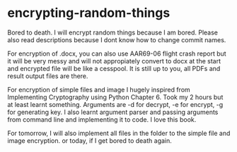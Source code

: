 # encrypting-random-things
Bored to death.
I will encrypt random things because I am bored.
Please also read descriptions because I dont know how to change commit names.


For encryption of .docx, you can also use AAR69-06 flight crash report but it will be very messy and will not appropiately convert to docx at the start and encrypted file will be like a cesspool. It is still up to you, all PDFs and result output files are there.

For encryption of simple files and image I hugely inspired from Implementing Cryptography using Python Chapter 6. Took my 2 hours but at least learnt something. Arguments are -d for decrypt, -e for encrypt, -g for generating key. I also learnt argument parser and passing arguments from command line and implementing it to code. I love this book.

For tomorrow, I will also implement all files in the folder to the simple file and image encryption. or today, if I get bored to death again.
